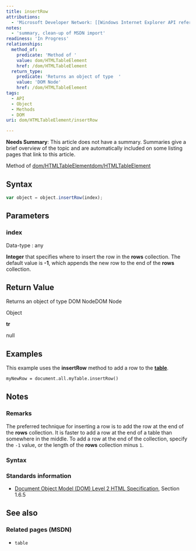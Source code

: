 ```yaml
---
title: insertRow
attributions:
  - 'Microsoft Developer Network: [[Windows Internet Explorer API reference](http://msdn.microsoft.com/en-us/library/ie/hh828809%28v=vs.85%29.aspx) Article]'
notes:
  - 'summary, clean-up of MSDN import'
readiness: 'In Progress'
relationships:
  method_of:
    predicate: 'Method of '
    value: dom/HTMLTableElement
    href: /dom/HTMLTableElement
  return_type:
    predicate: 'Returns an object of type  '
    value: 'DOM Node'
    href: /dom/HTMLTableElement
tags:
  - API
  - Object
  - Methods
  - DOM
uri: dom/HTMLTableElement/insertRow

---
```

**Needs Summary**: This article does not have a summary. Summaries give a brief overview of the topic and are automatically included on some listing pages that link to this article.

Method of [dom/HTMLTableElement](/dom/HTMLTableElement)[dom/HTMLTableElement](/dom/HTMLTableElement)

## Syntax

``` js
var object = object.insertRow(index);
```

## Parameters

### index

 Data-type
:   any

**Integer** that specifies where to insert the row in the **rows** collection. The default value is **-1**, which appends the new row to the end of the **rows** collection.

## Return Value

Returns an object of type DOM NodeDOM Node

Object

**tr**

null

## Examples

This example uses the **insertRow** method to add a row to the [**table**](/html/elements/table).

``` html
myNewRow = document.all.myTable.insertRow()
```

## Notes

### Remarks

The preferred technique for inserting a row is to add the row at the end of the **rows** collection. It is faster to add a row at the end of a table than somewhere in the middle. To add a row at the end of the collection, specify the `-1` value, or the length of the **rows** collection minus `1`.

### Syntax

### Standards information

-   [Document Object Model (DOM) Level 2 HTML Specification](http://go.microsoft.com/fwlink/p/?linkid=196991), Section 1.6.5

## See also

### Related pages (MSDN)

-   `table`
